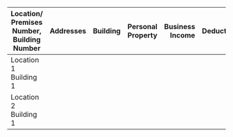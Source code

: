 | Location/ Premises Number, Building Number | Addresses | Building | Personal Property | Business Income | Deductible | Valuation |
|--------------------------------------------|-----------|---------:| -----------------:| ---------------:| ----------:| ---------:|
| Location 1 Building 1 |  |  |  |  |  |  |
| Location 2 Building 1 |  |  |  |  |  |  |
